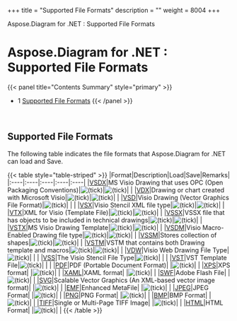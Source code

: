 +++
title = "Supported File Formats" 
description = "" 
weight = 8004 
+++

Aspose.Diagram for .NET : Supported File Formats  

# Aspose.Diagram for .NET : Supported File Formats


{{< panel title="Contents Summary" style="primary" >}}
*   1 [Supported File Formats](#SupportedFileFormats-SupportedFileFormats)
{{< /panel >}}
 

 

## Supported File Formats

The following table indicates the file formats that Aspose.Diagram for .NET can load and Save.

{{< table style="table-striped" >}}
|Format|Description|Load|Save|Remarks|
|:----|:----|:----|:----|:----|
|[VSDX](https://wiki.fileformat.com/image/vsdx/)|MS Visio Drawing that uses OPC (Open Packaging Conventions)|![(tick)](s/en_GB-1988229788/4108/b47156ace146e4f759b49ef98258cb637bdd5af8.5/_/images/icons/emoticons/check.png)|![(tick)](s/en_GB-1988229788/4108/b47156ace146e4f759b49ef98258cb637bdd5af8.5/_/images/icons/emoticons/check.png)| |
|[VDX](https://wiki.fileformat.com/image/vdx/)|Drawing or chart created with Microsoft Visio|![(tick)](s/en_GB-1988229788/4108/b47156ace146e4f759b49ef98258cb637bdd5af8.5/_/images/icons/emoticons/check.png)|![(tick)](s/en_GB-1988229788/4108/b47156ace146e4f759b49ef98258cb637bdd5af8.5/_/images/icons/emoticons/check.png)| |
|[VSD](https://wiki.fileformat.com/image/vsd/)|Visio Drawing (Vector Graphics File Format)|![(tick)](s/en_GB-1988229788/4108/b47156ace146e4f759b49ef98258cb637bdd5af8.5/_/images/icons/emoticons/check.png)| | |
|[VSX](https://wiki.fileformat.com/image/vsx/)|Visio Stencil XML file type|![(tick)](s/en_GB-1988229788/4108/b47156ace146e4f759b49ef98258cb637bdd5af8.5/_/images/icons/emoticons/check.png)|![(tick)](s/en_GB-1988229788/4108/b47156ace146e4f759b49ef98258cb637bdd5af8.5/_/images/icons/emoticons/check.png)| |
|[VTX](https://wiki.fileformat.com/image/vtx/)|XML for Visio (Template File)|![(tick)](s/en_GB-1988229788/4108/b47156ace146e4f759b49ef98258cb637bdd5af8.5/_/images/icons/emoticons/check.png)|![(tick)](s/en_GB-1988229788/4108/b47156ace146e4f759b49ef98258cb637bdd5af8.5/_/images/icons/emoticons/check.png)| |
|[VSSX](https://wiki.fileformat.com/image/vssx/)|VSSX file that has objects to be included in technical drawings|![(tick)](s/en_GB-1988229788/4108/b47156ace146e4f759b49ef98258cb637bdd5af8.5/_/images/icons/emoticons/check.png)|![(tick)](s/en_GB-1988229788/4108/b47156ace146e4f759b49ef98258cb637bdd5af8.5/_/images/icons/emoticons/check.png)| |
|[VSTX](https://wiki.fileformat.com/image/vstx/)|MS Visio Drawing Template|![(tick)](s/en_GB-1988229788/4108/b47156ace146e4f759b49ef98258cb637bdd5af8.5/_/images/icons/emoticons/check.png)|![(tick)](s/en_GB-1988229788/4108/b47156ace146e4f759b49ef98258cb637bdd5af8.5/_/images/icons/emoticons/check.png)| |
|[VSDM](https://wiki.fileformat.com/image/vsdm/)|Visio Macro-Enabled Drawing file type|![(tick)](s/en_GB-1988229788/4108/b47156ace146e4f759b49ef98258cb637bdd5af8.5/_/images/icons/emoticons/check.png)|![(tick)](s/en_GB-1988229788/4108/b47156ace146e4f759b49ef98258cb637bdd5af8.5/_/images/icons/emoticons/check.png)| |
|[VSSM](https://wiki.fileformat.com/image/vssm/)|Stores collection of shapes|![(tick)](s/en_GB-1988229788/4108/b47156ace146e4f759b49ef98258cb637bdd5af8.5/_/images/icons/emoticons/check.png)|![(tick)](s/en_GB-1988229788/4108/b47156ace146e4f759b49ef98258cb637bdd5af8.5/_/images/icons/emoticons/check.png)| |
|[VSTM](https://wiki.fileformat.com/image/vstm/)|VSTM that contains both Drawing template and macros|![(tick)](s/en_GB-1988229788/4108/b47156ace146e4f759b49ef98258cb637bdd5af8.5/_/images/icons/emoticons/check.png)|![(tick)](s/en_GB-1988229788/4108/b47156ace146e4f759b49ef98258cb637bdd5af8.5/_/images/icons/emoticons/check.png)| |
|[VDW](https://wiki.fileformat.com/web/vdw/)|Visio Web Drawing File Type|![(tick)](s/en_GB-1988229788/4108/b47156ace146e4f759b49ef98258cb637bdd5af8.5/_/images/icons/emoticons/check.png)| | |
|[VSS](https://wiki.fileformat.com/image/vss/)|The Visio Stencil File Type|![(tick)](s/en_GB-1988229788/4108/b47156ace146e4f759b49ef98258cb637bdd5af8.5/_/images/icons/emoticons/check.png)| | |
|[VST](https://wiki.fileformat.com/image/vst/)|VST Template File|![(tick)](s/en_GB-1988229788/4108/b47156ace146e4f759b49ef98258cb637bdd5af8.5/_/images/icons/emoticons/check.png)| | |
|[PDF](https://wiki.fileformat.com/pdf/)|PDF (Portable Document Format)| |![(tick)](s/en_GB-1988229788/4108/b47156ace146e4f759b49ef98258cb637bdd5af8.5/_/images/icons/emoticons/check.png)| |
|[XPS](https://wiki.fileformat.com/page-description-language/xps/)|XPS format| |![(tick)](s/en_GB-1988229788/4108/b47156ace146e4f759b49ef98258cb637bdd5af8.5/_/images/icons/emoticons/check.png)| |
|[XAML](https://wiki.fileformat.com/web/xaml/)|XAML format| |![(tick)](s/en_GB-1988229788/4108/b47156ace146e4f759b49ef98258cb637bdd5af8.5/_/images/icons/emoticons/check.png)| |
|[SWF](https://wiki.fileformat.com/page-description-language/swf/)|Adobe Flash File| |![(tick)](s/en_GB-1988229788/4108/b47156ace146e4f759b49ef98258cb637bdd5af8.5/_/images/icons/emoticons/check.png)| |
|[SVG](https://wiki.fileformat.com/specification/page-description-language/svg/)|Scalable Vector Graphics (An XML-based vector image format)| |![(tick)](s/en_GB-1988229788/4108/b47156ace146e4f759b49ef98258cb637bdd5af8.5/_/images/icons/emoticons/check.png)| |
|[EMF](https://wiki.fileformat.com/image/emf/)|Enhanced MetaFile| |![(tick)](s/en_GB-1988229788/4108/b47156ace146e4f759b49ef98258cb637bdd5af8.5/_/images/icons/emoticons/check.png)| |
|[JPEG](https://wiki.fileformat.com/image/jpeg/)|JPEG Format| |![(tick)](s/en_GB-1988229788/4108/b47156ace146e4f759b49ef98258cb637bdd5af8.5/_/images/icons/emoticons/check.png)| |
|[PNG](https://wiki.fileformat.com/image/png/)|PNG Format| |![(tick)](s/en_GB-1988229788/4108/b47156ace146e4f759b49ef98258cb637bdd5af8.5/_/images/icons/emoticons/check.png)| |
|[BMP](https://wiki.fileformat.com/image/bmp/)|BMP Format| |![(tick)](s/en_GB-1988229788/4108/b47156ace146e4f759b49ef98258cb637bdd5af8.5/_/images/icons/emoticons/check.png)| |
|[TIFF](https://wiki.fileformat.com/image/tiff/)|Single or Multi-Page TIFF Image| |![(tick)](s/en_GB-1988229788/4108/b47156ace146e4f759b49ef98258cb637bdd5af8.5/_/images/icons/emoticons/check.png)| |
|[HTML](https://wiki.fileformat.com/web/html/)|HTML Format| |![(tick)](s/en_GB-1988229788/4108/b47156ace146e4f759b49ef98258cb637bdd5af8.5/_/images/icons/emoticons/check.png)| |
{{< /table >}}

